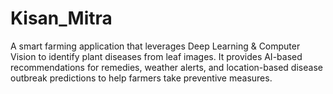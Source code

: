 # Kisan_Mitra
A smart farming application that leverages Deep Learning &amp; Computer Vision to identify plant diseases from leaf images. It provides AI-based recommendations for remedies, weather alerts, and location-based disease outbreak predictions to help farmers take preventive measures.
